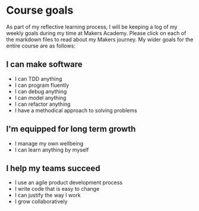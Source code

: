 # Course goals
As part of my reflective learning process, I will be keeping a log of my weekly goals during my time at Makers Academy. Please click on each of the markdown files to read about my Makers journey. My wider goals for the entire course are as follows:

## I can make software

-   I can TDD anything
-   I can program fluently
-   I can debug anything
-   I can model anything
-   I can refactor anything
-   I have a methodical approach to solving problems

## I'm equipped for long term growth

-   I manage my own wellbeing
-   I can learn anything by myself

## I help my teams succeed

-   I use an agile product development process
-   I write code that is easy to change
-   I can justify the way I work
-   I grow collaboratively
